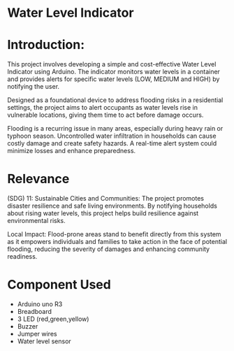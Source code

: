 # Water Level Indicator
# Introduction:
This project involves developing a simple and cost-effective Water Level Indicator using Arduino. The indicator monitors water levels in a container and provides alerts for specific water levels (LOW, MEDIUM and HIGH) by notifying the user.

Designed as a foundational device to address flooding risks in a residential settings, the project aims to alert occupants as water levels rise in vulnerable locations, giving them time to act before damage occurs.

Flooding is a recurring issue in many areas, especially during heavy rain or typhoon season. Uncontrolled water infiltration in households can cause costly damage and create safety hazards. A real-time alert system could minimize losses and enhance preparedness.

# Relevance
(SDG) 11: Sustainable Cities and Communities:
The project promotes disaster resilience and safe living environments. By notifying households about rising water levels, this project helps build resilience against environmental risks.

Local Impact: 
Flood-prone areas stand to benefit directly from this system as it empowers individuals and families to take action in the face of potential flooding, reducing the severity of damages and enhancing community readiness.

# Component Used
* Arduino uno R3
* Breadboard
* 3 LED (red,green,yellow)
* Buzzer
* Jumper wires
* Water level sensor
